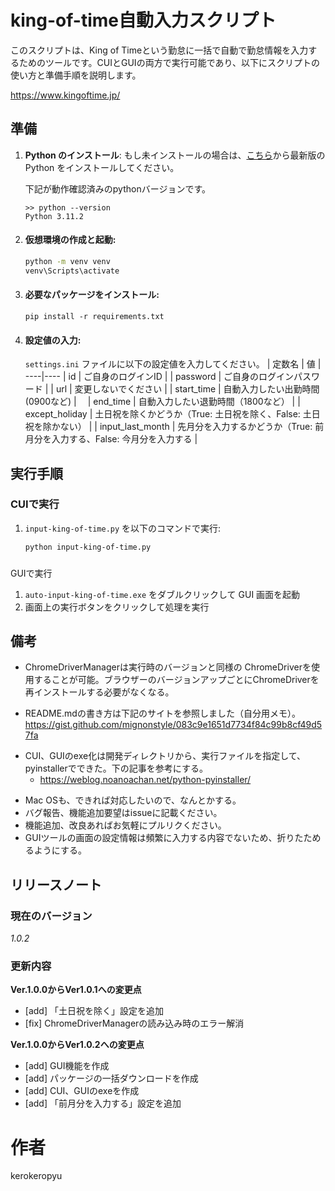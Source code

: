 # king-of-time自動入力スクリプト 
このスクリプトは、King of Timeという勤怠に一括で自動で勤怠情報を入力するためのツールです。CUIとGUIの両方で実行可能であり、以下にスクリプトの使い方と準備手順を説明します。

https://www.kingoftime.jp/
## 準備
1. **Python のインストール**: もし未インストールの場合は、[こちら](https://www.python.org/)から最新版の Python をインストールしてください。

    下記が動作確認済みのpythonバージョンです。
    ```
    >> python --version
    Python 3.11.2
    ```
2. #### 仮想環境の作成と起動:
    ```bash
    python -m venv venv
    venv\Scripts\activate
    ```

3. #### 必要なパッケージをインストール:
    ```コマンドプロンプト
    pip install -r requirements.txt
    ```  
4. #### 設定値の入力:
    `settings.ini` ファイルに以下の設定値を入力してください。
    | 定数名 | 値 |
    ----|---- 
    | id | ご自身のログインID |
    | password | ご自身のログインパスワード |
    | url | 変更しないでください |
    | start_time | 自動入力したい出勤時間(0900など) |　
    | end_time | 自動入力したい退勤時間（1800など） |
    | except_holiday | 土日祝を除くかどうか（True: 土日祝を除く、False: 土日祝を除かない） |
    | input_last_month | 先月分を入力するかどうか（True: 前月分を入力する、False: 今月分を入力する |    

## 実行手順
### CUIで実行
1. `input-king-of-time.py` を以下のコマンドで実行:
    ```bash
    python input-king-of-time.py
    ```
###
 GUIで実行
1. `auto-input-king-of-time.exe` をダブルクリックして GUI 画面を起動
2. 画面上の実行ボタンをクリックして処理を実行

## 備考
* ChromeDriverManagerは実行時のバージョンと同様の ChromeDriverを使用することが可能。ブラウザーのバージョンアップごとにChromeDriverを再インストールする必要がなくなる。

* README.mdの書き方は下記のサイトを参照しました（自分用メモ）。
  https://gist.github.com/mignonstyle/083c9e1651d7734f84c99b8cf49d57fa
- CUI、GUIのexe化は開発ディレクトリから、実行ファイルを指定して、pyinstallerでできた。下の記事を参考にする。
    - https://weblog.noanoachan.net/python-pyinstaller/
* Mac OSも、できれば対応したいので、なんとかする。
* バグ報告、機能追加要望はissueに記載ください。
* 機能追加、改良あればお気軽にプルリクください。
* GUIツールの画面の設定情報は頻繁に入力する内容でないため、折りたためるようにする。
 
## リリースノート
### 現在のバージョン

*1.0.2*

### 更新内容

**Ver.1.0.0からVer1.0.1への変更点**
* [add] 「土日祝を除く」設定を追加
* [fix] ChromeDriverManagerの読み込み時のエラー解消

**Ver.1.0.0からVer1.0.2への変更点**
* [add] GUI機能を作成
* [add] パッケージの一括ダウンロードを作成
* [add] CUI、GUIのexeを作成
* [add] 「前月分を入力する」設定を追加
  
# 作者
kerokeropyu
